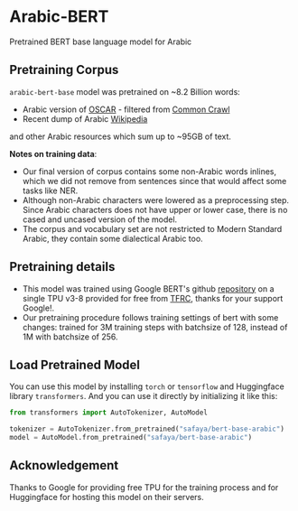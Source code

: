 # Arabic-BERT

Pretrained BERT base language model for Arabic

## Pretraining Corpus

`arabic-bert-base` model was pretrained on ~8.2 Billion words:

- Arabic version of [OSCAR](https://traces1.inria.fr/oscar/) - filtered from [Common Crawl](http://commoncrawl.org/)
- Recent dump of Arabic [Wikipedia](https://dumps.wikimedia.org/backup-index.html)

and other Arabic resources which sum up to ~95GB of text.

__Notes on training data__: 

- Our final version of corpus contains some non-Arabic words inlines, which we did not remove from sentences since that would affect some tasks like NER.
- Although non-Arabic characters were lowered as a preprocessing step. Since Arabic characters does not have upper or lower case, there is no cased and uncased version of the model.
- The corpus and vocabulary set are not restricted to Modern Standard Arabic, they contain some dialectical Arabic too.


## Pretraining details

- This model was trained using Google BERT's github [repository](https://github.com/google-research/bert) on a single TPU v3-8 provided for free from [TFRC](https://www.tensorflow.org/tfrc), thanks for your support Google!.
- Our pretraining procedure follows training settings of bert with some changes: trained for 3M training steps with batchsize of 128, instead of 1M with batchsize of 256.


## Load Pretrained Model 

You can use this model by installing `torch` or `tensorflow` and Huggingface library `transformers`. And you can use it directly by initializing it like this:  

```python
from transformers import AutoTokenizer, AutoModel

tokenizer = AutoTokenizer.from_pretrained("safaya/bert-base-arabic")
model = AutoModel.from_pretrained("safaya/bert-base-arabic")
```

## Acknowledgement

Thanks to Google for providing free TPU for the training process and for Huggingface for hosting this model on their servers.



